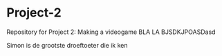 # Project-2
Repository for Project 2: Making a videogame
BLA LA BJSDKJPOASDasd


Simon is de grootste droeftoeter die ik ken